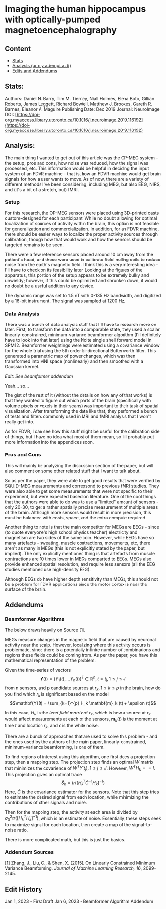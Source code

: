 # Imaging the human hippocampus with optically-pumped magnetoencephalography

## Content
- [Stats](https://cravat5386.github.io/fdvr/20230101.html#stats)
- [Analysis (or my attempt at it)](https://cravat5386.github.io/fdvr/20230101.html#analysis)
- [Edits and Addendums](https://cravat5386.github.io/fdvr/20230101.html#addendums)

## Stats:
Authors: Daniel N. Barry, Tim M. Tierney, Niall Holmes, Elena Boto, Gillian Roberts, James Leggett, Richard Bowtell, Matthew J. Brookes, Gareth R. Barnes, Eleanor A. Maguire
Publishing Date: Dec 2019
Journal: NeuroImage
DOI: [https://doi-org.myaccess.library.utoronto.ca/10.1016/j.neuroimage.2019.116192](https://doi-org.myaccess.library.utoronto.ca/10.1016/j.neuroimage.2019.116192)

## Analysis:
The main thing I wanted to get out of this article was the OP-MEG system - the setup, pros and cons, how noise was reduced, how the signal was processed, etc. This information would be helpful in deciding the input system of an FDVR machine - that is, how an FDVR machine would get brain signals for how a user wants to move. As of now, there are a variety of different methods I've been considering, including MEG, but also EEG, NIRS, and (it's a bit of a stretch, but) fMRI.

### Setup
For this research, the OP-MEG sensors were placed using 3D-printed casts custom-designed for each participant. While no doubt allowing for optimal localization of sources of activity within the brain, this option is not feasible for generalization and commercialization. In addition, for an FDVR machine, there should be easier ways to localize the proper activity sources through calibration, though how that would work and how the sensors should be targeted remains to be seen.

There were a few reference sensors placed around 10 cm away from the patient's head, and these were used to calibrate field-nulling coils to reduce noise from the earth's magnetic field. I think this is a very interesting idea - I'll have to check on its feasibility later. Looking at the figures of the apparatus, this portion of the setup appears to be extremely bulky and unwieldy; however, if this could be optimized and shrunken down, it would no doubt be a useful addition to any device.

The dynamic range was set to 1.5 nT with 0-135 Hz bandwidth, and digitized by a 16-bit instrument. The signal was sampled at 1200 Hz.

### Data Analysis
There was a bunch of data analysis stuff that I'll have to research more on later. First, to transform the data into a comparable state, they used a scalar linearly-constrained, minimum-variance beamformer algorithm (I'll definitely have to look into that later) using the Nolte single shell forward model in SPM12. Beamformer weightings were estimated using a covariance window for the whole trial using the 5th order bi-directional Butterworth filter. This generated a parametric map of power changes, which was then transformed into MNI space (nonlinearly) and then smoothed with a Gaussian kernel.

*Edit: See beamformer addendum*

Yeah... so...

The gist of the rest of it (without the details on how any of that works) is that they wanted to figure out which parts of the brain (specifically with volume pixels or voxels in their scans) was important to their task of spatial visualization. After transforming the data like that, they performed a bunch of tests and filters commonly used in MRI and fMRI analysis that I won't really get into.

As for FDVR, I can see how this stuff might be useful for the calibration side of things, but I have no idea what most of them mean, so I'll probably put more information into the appendices soon.

### Pros and Cons
This will mainly be analyzing the discussion section of the paper, but will also comment on some other related stuff that I want to talk about.

So as per the paper, they were able to get good results that were verified by SQUID-MEG measurements and correpsond to previous fMRI studies. They were also able to get some measurements that were not specific to their experiment, but were expected based on literature. One of the cool things that the authors were able to do was to use a "limited" amount of sensors - only 20-30, to get a rather spatially precise measurement of multiple areas of the brain. Although more sensors would result in more precision, this must be balanced with costs, space, and the extra compute required.

Another thing to note is that the main competitor for MEGs are EEGs - since (to quote everyone's high school physics teacher) electricity and magnetism are two sides of the same coin. However, while EEGs have so many artefacts - sweating, muscle contractions, movements, etc, there aren't as many in MEGs (this is not explicitly stated by the paper, but implied). The only explicitly mentioned thing is that artefacts from muscle contractions are 10 times lower in MEGs comparted to EEGs. MEGs also provide enhanced spatial resolution, and require less sensors (all the EEG studies mentioned use high-density EEG).

Although EEGs do have higher depth sensitivity than MEGs, this should not be a problem for FDVR applications since the motor cortex is near the surface of the brain.

## Addendums
### Beamformer Algorithms
The below draws heavily on Source \[1\].

MEGs measure changes in the magnetic field that are caused by neuronal activity near the scalp. However, localizing where this activity occurs is problematic, since there is a potentially infinite number of combinations and regions these fields could be coming from. As per the paper, you have this mathematical representation of the problem:

Given the time-series of vectors
$$ \mathbf{Y}(t) = (Y_1 (t), \dots Y_n (t))^T \in \mathbb{R}^n, t = t_j, 1 \le j \le J $$
from n sensors, and p candidate sources at $r_k, 1 \le k \le p$ in the brain, how do you find which $r_k$ is significant based on the model
$$\mathbf{Y}(t) = \sum_{k=1}^{p} H_k \mathbf{m}_k (t) + \epsilon (t)$$

In this case, $H_k$ is the *lead field matrix* of $r_k$, which is how a source at $r_k$ would affect measurements at each of the sensors, $\mathbf{m}_k (t)$ is the moment at time $t$ and location $r_k$, and $\epsilon$ is the white noise.

There are a bunch of approaches that are used to solve this problem - and the ones used by the authors of the main paper, linearly-constrained, minimum-variance beamforming, is one of them.

To find regions of interest using this algorithm, one first does a projection step, then a mapping step. The projection step finds an optimal $W$ matrix that minimizes the covarience of $W^T Y(t_j), 1 \le j \le J$. However, $W^T H_k == I$. This projection gives an optimal trace $$\hat{S}_k = tr([H^T_k \hat{C}^{-1} H_k]^{-1})$$ Here, $\hat{C}$ is the covariance estimator for the sensors. Note that this step tries to estimate the desired signal from each location, while minimizing the contributions of other signals and noise.

Then for the mapping step, the activity at each area is divided by $\sigma^2_0 tr([H^T_k H_k]^{-1})$, which is an estimate of noise. Essentially, these steps seek to maximize signal for each location, then create a map of the signal-to-noise ratio.

There is more complicated math, but this is just the basics.

### Addendum Sources
\[1\] Zhang, J., Liu, C., & Shen, X. (2015). On Linearly Constrained Minimum Variance Beamforming. *Journal of Machine Learning Research, 16*, 2099–2145. 

## Edit History
Jan 1, 2023 - First Draft
Jan 6, 2023 - Beamformer Algorithm Addendum
